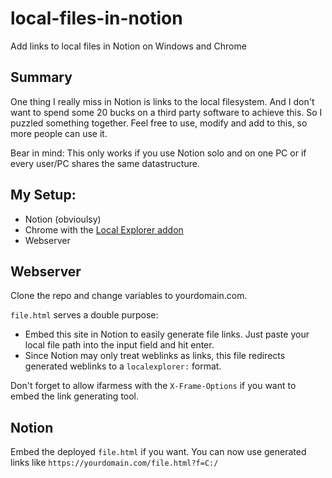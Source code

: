 # local-files-in-notion
Add links to local files in Notion on Windows and Chrome

## Summary
One thing I really miss in Notion is links to the local filesystem. And I don't want to spend some 20 bucks on a third party software to achieve this. So I puzzled something together. Feel free to use, modify and add to this, so more people can use it.

Bear in mind: This only works if you use Notion solo and on one PC or if every user/PC shares the same datastructure.

## My Setup:

* Notion (obvioulsy)
* Chrome with the [Local Explorer addon](https://chrome.google.com/webstore/detail/local-explorer-open-file/eokekhgpaakbkfkmjjcbffibkencdfkl)
* Webserver

## Webserver
Clone the repo and change variables to yourdomain.com.

`file.html` serves a double purpose:

* Embed this site in Notion to easily generate file links. Just paste your local file path into the input field and hit enter.
* Since Notion may only treat weblinks as links, this file redirects generated weblinks to a `localexplorer:` format.

Don't forget to allow ifarmess with the `X-Frame-Options` if you want to embed the link generating tool.

## Notion
Embed the deployed `file.html` if you want.
You can now use generated links like `https://yourdomain.com/file.html?f=C:/`
